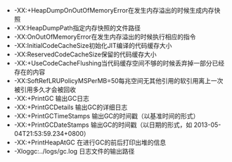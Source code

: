 + -XX:+HeapDumpOnOutOfMemoryError在发生内存溢出的时候生成内存快照
+ -XX:HeapDumpPath指定内存快照的文件路径
+ -XX:OnOutOfMemoryError在发生内存溢出的时候执行相应的指令
+ -XX:InitialCodeCacheSize初始化JIT编译的代码缓存大小
+ -XX:ReservedCodeCacheSize保留的代码缓存大小
+ -XX:+UseCodeCacheFlushing当代码缓存空间不够的时候丢弃掉一部分已经存在的内容
+ -XX:SoftRefLRUPolicyMSPerMB=50每兆空间无其他引用的软引用离上一次被引用多久才会被回收
+ -XX:+PrintGC 输出GC日志
+ -XX:+PrintGCDetails 输出GC的详细日志
+ -XX:+PrintGCTimeStamps 输出GC的时间戳（以基准时间的形式）
+ -XX:+PrintGCDateStamps 输出GC的时间戳（以日期的形式，如 2013-05-04T21:53:59.234+0800）
+ -XX:+PrintHeapAtGC 在进行GC的前后打印出堆的信息
+ -Xloggc:../logs/gc.log 日志文件的输出路径


